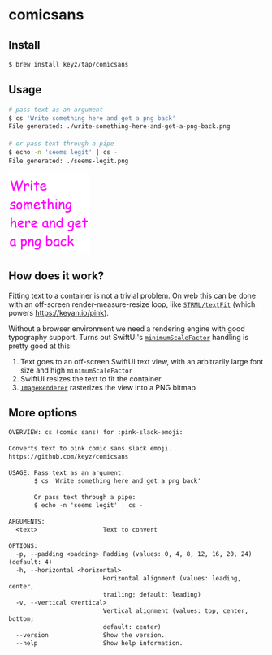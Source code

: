 # comicsans

## Install

```bash
$ brew install keyz/tap/comicsans
```

## Usage

```bash
# pass text as an argument
$ cs 'Write something here and get a png back'
File generated: ./write-something-here-and-get-a-png-back.png

# or pass text through a pipe
$ echo -n 'seems legit' | cs -
File generated: ./seems-legit.png
```

<img src="./.github/assets/write-something-here-and-get-a-png-back.png" alt="write-something-here-and-get-a-png-back.png" width="160"/>

## How does it work?

Fitting text to a container is not a trivial problem. On web this can be done with an off-screen render-measure-resize loop, like [`STRML/textFit`](https://github.com/STRML/textFit) (which powers https://keyan.io/pink).

Without a browser environment we need a rendering engine with good typography support. Turns out SwiftUI's [`minimumScaleFactor`](https://developer.apple.com/documentation/swiftui/environmentvalues/minimumscalefactor) handling is pretty good at this:

1. Text goes to an off-screen SwiftUI text view, with an arbitrarily large font size and high `minimumScaleFactor`
2. SwiftUI resizes the text to fit the container
3. [`ImageRenderer`](https://developer.apple.com/documentation/swiftui/imagerenderer) rasterizes the view into a PNG bitmap

## More options

```
OVERVIEW: cs (comic sans) for :pink-slack-emoji:

Converts text to pink comic sans slack emoji. https://github.com/keyz/comicsans

USAGE: Pass text as an argument:
       $ cs 'Write something here and get a png back'

       Or pass text through a pipe:
       $ echo -n 'seems legit' | cs -

ARGUMENTS:
  <text>                  Text to convert

OPTIONS:
  -p, --padding <padding> Padding (values: 0, 4, 8, 12, 16, 20, 24) (default: 4)
  -h, --horizontal <horizontal>
                          Horizontal alignment (values: leading, center,
                          trailing; default: leading)
  -v, --vertical <vertical>
                          Vertical alignment (values: top, center, bottom;
                          default: center)
  --version               Show the version.
  --help                  Show help information.
```
